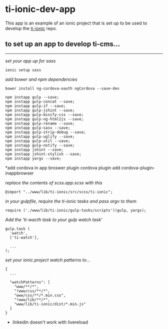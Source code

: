 # ti-ionic-dev-app

This app is an example of an ionic project that is set up to be used to develop the [ti-ionic](https://github.com/toru-interactive/ti-ionic) repo.

to set up an app to develop ti-cms...
-------------------------------------
-------------------------------------

*set your app up for sass*

	ionic setup sass

*add bower and npm dependencies*

	bower install ng-cordova-oauth ngCordova --save-dev

	npm instapp gulp --save;
	npm instapp gulp-concat --save;
	npm instapp gulp-if --save;
	npm instapp gulp-jshint --save;
	npm instapp gulp-minify-css --save;
	npm instapp gulp-ng-html2js --save;
	npm instapp gulp-rename --save;
	npm instapp gulp-sass --save;
	npm instapp gulp-strip-debug --save;
	npm instapp gulp-uglify --save;
	npm instapp gulp-util --save;
	npm instapp gulp-notify --save;
	npm instapp jshint --save;
	npm instapp jshint-stylish --save;
	npm instapp yargs --save;

*add cordova in app broswer plugin
	cordova plugin add cordova-plugin-inappbrowser

*replace the contents of scss.app.scss with this*

	@import "../www/lib/ti-ionic/src/scss/ti-ionic";

*in your gulpfile, require the ti-ionic tasks and pass argv to them*

	require ('./www/lib/ti-ionic/gulp-tasks/scripts')(gulp, yargs);

*Add the 'ti-wacth task to your gulp watch task'*

	gulp.task (
	  'watch',
	  ['ti-watch'],

	  ...
	);

*set your ionic.project watch patterns to...*

	{
	  ...

	  "watchPatterns": [
		"www/**/*",
		"!www/css/**/*",
		"www/css/**/*.min.css",
		"!www/lib/**/*",
		"www/lib/ti-ionic/dist/*.min.js"
	  ]
	}

* linkedin doesn't work with livereload
